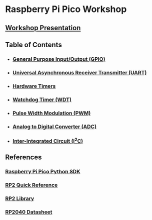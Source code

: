 # Raspberry Pi Pico Workshop

## [Workshop Presentation](https://docs.google.com/presentation/d/10UlFPzljGfi0L2pcKjVzTPjJ5C-snwKU/edit?usp=sharing&ouid=106952776417038251910&rtpof=true&sd=true)

## Table of Contents

- ### [General Purpose Input/Output (GPIO)](workshop/gpio/)
- ### [Universal Asynchronous Receiver Transmitter (UART)](workshop/uart/)
- ### [Hardware Timers](workshop/timers/)
- ### [Watchdog Timer (WDT)](workshop/wdt/)
- ### [Pulse Width Modulation (PWM)](workshop/pwm/)
- ### [Analog to Digital Converter (ADC)](workshop/adc/)
- ### [Inter-Integrated Circuit (I<sup>2</sup>C)](workshop/timers/)

## References
### [Raspberry Pi Pico Python SDK](https://datasheets.raspberrypi.com/pico/raspberry-pi-pico-python-sdk.pdf)
### [RP2 Quick Reference](https://docs.micropython.org/en/latest/rp2/quickref.html)
### [RP2 Library](https://docs.micropython.org/en/latest/library/rp2.html)
### [RP2040 Datasheet](https://datasheets.raspberrypi.com/rp2040/rp2040-datasheet.pdf)